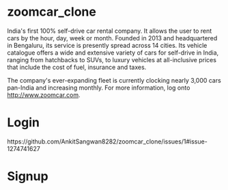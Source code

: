 # zoomcar_clone
 India's first 100% self-drive car rental company. It allows the user to rent cars by the hour, day, week or month. Founded in 2013 and headquartered in Bengaluru, its service is presently spread across 14 cities. Its vehicle catalogue offers a wide and extensive variety of cars for self-drive in India, ranging from hatchbacks to SUVs, to luxury vehicles at all-inclusive prices that include the cost of fuel, insurance and taxes.

The company's ever-expanding fleet is currently clocking nearly 3,000 cars pan-India and increasing monthly. For more information, log onto http://www.zoomcar.com. 


<h1>Login</h1>
https://github.com/AnkitSangwan8282/zoomcar_clone/issues/1#issue-1274741627

<h1>Signup</h1>
